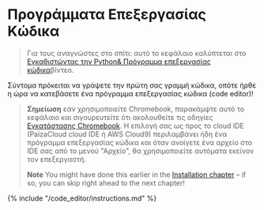 # Προγράμματα Επεξεργασίας Κώδικα

> Για τους αναγνώστες στο σπίτι: αυτό το κεφάλαιο καλύπτεται στο [ Εγκαθιστώντας την Python& Πρόγραμμα επεξεργασίας κώδικα](https://www.youtube.com/watch?v=pVTaqzKZCdA&t=4m43s)βίντεο.

Σύντομα πρόκειται να γράψετε την πρώτη σας γραμμή κώδικα, οπότε ήρθε η ώρα να κατεβάσετε ένα πρόγραμμα επεξεργασίας κώδικα (code editor)!

> **Σημείωση** εάν χρησιμοποιείτε Chromebook, παρακάμψτε αυτό το κεφάλαιο και σιγουρευτείτε ότι ακολουθείτε τις οδηγίες [Εγκατάστασης Chromebook](../chromebook_setup/README.md). Η επιλογή σας ως προς το cloud IDE (PaizaCloud cloud IDE ή AWS Cloud9) περιλαμβάνει ήδη ένα πρόγραμμα επεξεργασίας κώδικα και όταν ανοίγετε ένα αρχείο στο IDE σας από το μενού "Αρχείο", θα χρησιμοποιείτε αυτόματα εκείνον τον επεξεργαστή.
> 
> **Note** You might have done this earlier in the [Installation chapter](../installation/README.md) – if so, you can skip right ahead to the next chapter!

{% include "/code_editor/instructions.md" %}